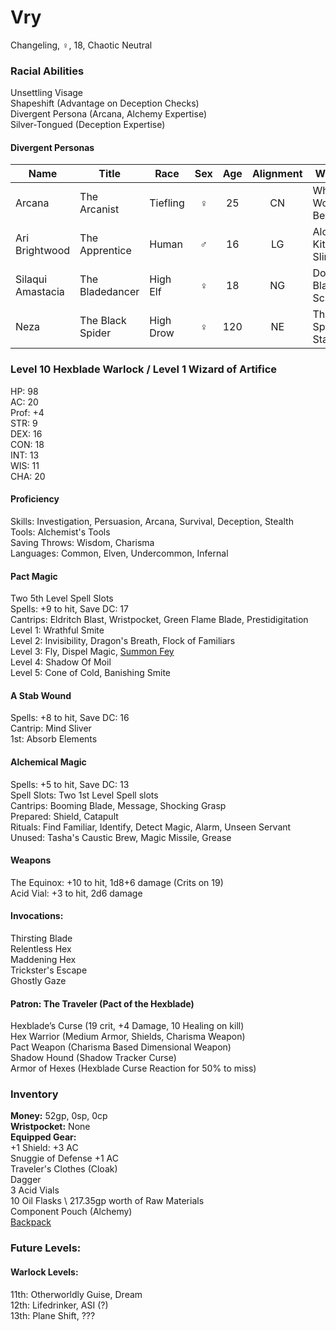 # Vry 
Changeling, ♀, 18, Chaotic Neutral

### Racial Abilities
Unsettling Visage \
Shapeshift (Advantage on Deception Checks) \
Divergent Persona (Arcana, Alchemy Expertise) \
Silver-Tongued (Deception Expertise)

#### Divergent Personas
| Name              | Title             |   Race    | Sex | Age | Alignment |         Weapon         | Familiar |
| ----------------- | ----------------- | --------- |:---:|:---:|:---------:| ---------------------- | -------- |
| Arcana            | The Arcanist      | Tiefling  |  ♀  | 25  |    CN     | Whatever Work Best     | Gargoyle |
| Ari Brightwood    | The Apprentice    | Human     |  ♂  | 16  |    LG     | Alchemy Kit & Sling    | Octopus  |
| Silaqui Amastacia | The Bladedancer   | High Elf  |  ♀  | 18  |    NG     | Double-Bladed Scimitar | Owl      |
| Neza              | The Black Spider  | High Drow |  ♀  | 120 |    NE     | The Spider Staff       | Spider   |

### Level 10 Hexblade Warlock / Level 1 Wizard of Artifice
HP: 98 \
AC: 20 \
Prof: +4 \
STR: 9 \
DEX: 16 \
CON: 18 \
INT: 13 \
WIS: 11 \
CHA: 20

#### Proficiency
Skills: Investigation, Persuasion, Arcana, Survival, Deception, Stealth \
Tools: Alchemist's Tools \
Saving Throws: Wisdom, Charisma \
Languages: Common, Elven, Undercommon, Infernal 

#### Pact Magic
Two 5th Level Spell Slots \
Spells: +9 to hit, Save DC: 17 \
Cantrips: Eldritch Blast, Wristpocket, Green Flame Blade, Prestidigitation \
Level 1: Wrathful Smite \
Level 2: Invisibility, Dragon's Breath, Flock of Familiars \
Level 3: Fly, Dispel Magic, [Summon Fey](http://dnd5e.wikidot.com/spell:summon-fey) \
Level 4: Shadow Of Moil \
Level 5: Cone of Cold, Banishing Smite

#### A Stab Wound
Spells: +8 to hit, Save DC: 16 \
Cantrip: Mind Sliver \
1st: Absorb Elements

#### Alchemical Magic
Spells: +5 to hit, Save DC: 13 \
Spell Slots: Two 1st Level Spell slots \
Cantrips: Booming Blade, Message, Shocking Grasp \
Prepared: Shield, Catapult \
Rituals: Find Familiar, Identify, Detect Magic, Alarm, Unseen Servant \
Unused: Tasha's Caustic Brew, Magic Missile, Grease 

#### Weapons 
The Equinox: +10 to hit, 1d8+6 damage (Crits on 19) \
Acid Vial: +3 to hit, 2d6 damage 

#### Invocations:
Thirsting Blade \
Relentless Hex \
Maddening Hex \
Trickster's Escape \
Ghostly Gaze


#### Patron: The Traveler (Pact of the Hexblade) 
Hexblade’s Curse (19 crit, +4 Damage, 10 Healing on kill) \
Hex Warrior (Medium Armor, Shields, Charisma Weapon) \
Pact Weapon (Charisma Based Dimensional Weapon) \
Shadow Hound (Shadow Tracker Curse) \
Armor of Hexes (Hexblade Curse Reaction for 50% to miss)

### Inventory
**Money:** 52gp, 0sp, 0cp \
**Wristpocket:** None \
**Equipped Gear:** \
+1 Shield: +3 AC \
Snuggie of Defense +1 AC \
Traveler's Clothes (Cloak) \
Dagger \
3 Acid Vials \
10 Oil Flasks \ 
217.35gp worth of Raw Materials \
Component Pouch (Alchemy) \
[Backpack](https://github.com/DestinyVolt/D-D/blob/master/Vry/Inventory.md)

### Future Levels: 
#### Warlock Levels:
11th: Otherworldly Guise, Dream \
12th: Lifedrinker, ASI (?) \
13th: Plane Shift, ???
